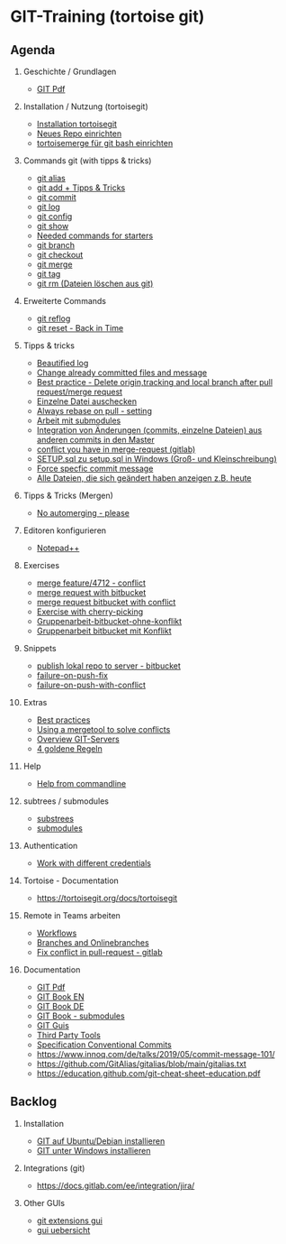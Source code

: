# GIT-Training (tortoise git)

## Agenda 

  1. Geschichte / Grundlagen 
     * [GIT Pdf](http://schulung.t3isp.de/documents/pdfs/git/git-training.pdf)
    
  1. Installation / Nutzung (tortoisegit)
     * [Installation tortoisegit](tortoisegit/installation.md)
     * [Neues Repo einrichten](tortoisegit/new-repo.md)
     * [tortoisemerge für git bash einrichten](mergetool-tortoisegit.md)
     
  1. Commands git (with tipps & tricks) 
     * [git alias ](alias.md) 
     * [git add + Tipps & Tricks](add.md)
     * [git commit](commit.md)
     * [git log](log.md)
     * [git config](config.md) 
     * [git show](show.md)
     * [Needed commands for starters](started-commands.md)
     * [git branch](branch.md)
     * [git checkout](checkout.md)
     * [git merge](merge.md)
     * [git tag](tag.md)
     * [git rm (Dateien löschen aus git)](rm.md)
   
  1. Erweiterte Commands 
     * [git reflog](reflog.md) 
     * [git reset - Back in Time](reset.md)   
     
  1. Tipps & tricks 
     * [Beautified log](beautify-log.md)
     * [Change already committed files and message](commit-amend.md) 
     * [Best practice - Delete origin,tracking and local branch after pull request/merge request](best-practice-delete-branch.md)
     * [Einzelne Datei auschecken](einzelne-datei-auschecken.md)
     * [Always rebase on pull - setting](rebase-pull.md)
     * [Arbeit mit submodules](submodules.md) 
     * [Integration von Änderungen (commits, einzelne Dateien) aus anderen commits in den Master](integrate-to-master.md)
     * [ conflict you have in merge-request (gitlab)](-conflict-merge-request.md) 
     * [SETUP.sql zu setup.sql in Windows (Groß- und Kleinschreibung)](setup-SETUP_sql.md)
     * [Force specfic commit message](pre-receive-hook.md)
     * [Alle Dateien, die sich geändert haben anzeigen z.B. heute](files-changed-today.md)
  
  1. Tipps & Tricks (Mergen) 
     * [No automerging - please](no-automerging.md)
    
  1. Editoren konfigurieren 
     * [Notepad++](editor/notepad%2B%2B.md)
  
  1. Exercises 
     * [merge feature/4712 - conflict](merge-conflict.md)
     * [merge request with bitbucket](merge-request.md)
     * [merge request bitbucket with conflict](/bitbucket/merge-request-conflict.md)
     * [Exercise with cherry-picking](/exercises/cherry-pick.md)
     * [Gruppenarbeit-bitbucket-ohne-konflikt](/exercises/group/bitbucket-no-conflict.md)
     * [Gruppenarbeit bitbucket mit Konflikt](/exercises/group/bitbucket-conflict.md)
  
  1. Snippets 
     * [publish lokal repo to server - bitbucket](local-public.md)
     * [failure-on-push-fix](failure-push.md)
     * [failure-on-push-with-conflict](failure-push-conflict.md)
     
  1. Extras 
     * [Best practices](bp.md) 
     * [Using a mergetool to solve conflicts](mergetools.md)
     * [Overview GIT-Servers](git-server.md)
     * [4 goldene Regeln](goldene-regeln.md)
  
  1. Help
     * [Help from commandline](help.md)
   
  1. subtrees / submodules 
     * [substrees](subtree.md)
     * [submodules](submodules.md)
   
  1. Authentication 
     * [Work with different credentials](credential-helper.md)

  1. Tortoise - Documentation
     * https://tortoisegit.org/docs/tortoisegit
    
  1. Remote in Teams arbeiten
     * [Workflows](workflows.md)
     * [Branches and Onlinebranches](branches-online-branches.md)
     * [Fix conflict in pull-request - gitlab](fix-conflict-merge-request.md)
   
  1. Documentation 
     * [GIT Pdf](http://schulung.t3isp.de/documents/pdfs/git/git-training.pdf) 
     * [GIT Book EN](https://git-scm.com/book/en/v2)
     * [GIT Book DE](https://git-scm.com/book/de/v2)
     * [GIT Book - submodules](https://git-scm.com/book/de/v2/Git-Tools-Submodule)
     * [GIT Guis](https://git-scm.com/downloads/guis/)
     * [Third Party Tools](tooling.md)
     * [Specification Conventional Commits](https://www.conventionalcommits.org/en/v1.0.0/)
     * https://www.innoq.com/de/talks/2019/05/commit-message-101/
     * https://github.com/GitAlias/gitalias/blob/main/gitalias.txt
     * https://education.github.com/git-cheat-sheet-education.pdf
    
## Backlog  

  1. Installation 
     * [GIT auf Ubuntu/Debian installieren](installation-ubuntu-debian.md)
     * [GIT unter Windows installieren](https://git-scm.com/download/win)

  1. Integrations (git) 
     * https://docs.gitlab.com/ee/integration/jira/

  1. Other GUIs
     * [git extensions gui](/gui/git-extensions.md)
     * [gui uebersicht](https://git-scm.com/downloads/guis)
